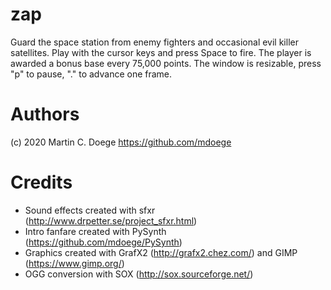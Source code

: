 # zap
Guard the space station from enemy fighters and occasional evil killer satellites.
Play with the cursor keys and press Space to fire.
The player is awarded a bonus base every 75,000 points.
The window is resizable, press "p" to pause, "." to advance one frame.

# Authors
(c) 2020 Martin C. Doege
https://github.com/mdoege

# Credits
* Sound effects created with sfxr (http://www.drpetter.se/project_sfxr.html)
* Intro fanfare created with PySynth (https://github.com/mdoege/PySynth)
* Graphics created with GrafX2 (http://grafx2.chez.com/) and GIMP (https://www.gimp.org/)
* OGG conversion with SOX (http://sox.sourceforge.net/)